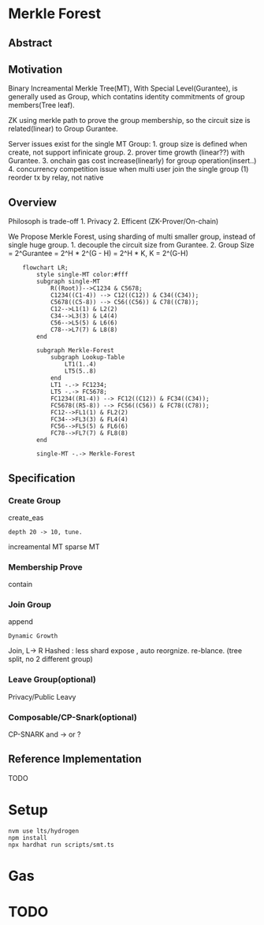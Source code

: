 # Merkle Forest

## Abstract



## Motivation

Binary Increamental Merkle Tree(MT), With Special Level(Gurantee), is generally used as Group, which contatins identity commitments of group members(Tree leaf).

ZK using merkle path to prove the group membership, so the circuit size is related(linear) to Group Gurantee. 

Server issues exist for the single MT Group:
    1. group size is defined when create,   not support infinicate group.
    2. prover time growth (linear??) with Gurantee.
    3. onchain gas cost increase(linearly) for group operation(insert..)
    4. concurrency competition issue when multi user join the single group
        (1) reorder tx by relay, not native

## Overview
Philosoph is trade-off
    1. Privacy
    2. Efficent (ZK-Prover/On-chain)

We Propose Merkle Forest, using sharding of multi smaller group, instead of single huge group.
    1. decouple the circuit size from Gurantee.
    2. Group Size = 2^Gurantee = 2^H * 2^(G - H) = 2^H * K, K = 2^(G-H)

```mermaid
    flowchart LR;
        style single-MT color:#fff
        subgraph single-MT
            R((Root))-->C1234 & C5678;
            C1234((C1-4)) --> C12((C12)) & C34((C34));
            C5678((C5-8)) --> C56((C56)) & C78((C78));
            C12-->L1(1) & L2(2)
            C34-->L3(3) & L4(4)
            C56-->L5(5) & L6(6)
            C78-->L7(7) & L8(8)
        end

        subgraph Merkle-Forest
            subgraph Lookup-Table
                LT1(1..4)
                LT5(5..8)
            end
            LT1 -.-> FC1234;
            LT5 -.-> FC5678;
            FC1234((R1-4)) --> FC12((C12)) & FC34((C34));
            FC5678((R5-8)) --> FC56((C56)) & FC78((C78));
            FC12-->FL1(1) & FL2(2)
            FC34-->FL3(3) & FL4(4)
            FC56-->FL5(5) & FL6(6)
            FC78-->FL7(7) & FL8(8)
        end

        single-MT -.-> Merkle-Forest

```





## Specification

### Create Group
create_eas

    depth 20 -> 10, tune.

increamental MT 
sparse MT

### Membership Prove
contain


### Join Group
append

    Dynamic Growth

Join, L-> R
    Hashed :  less shard expose , auto reorgnize.  re-blance. (tree split, no 2 different group)

### Leave Group(optional)

Privacy/Public Leavy

### Composable/CP-Snark(optional)
CP-SNARK and -> or ? 


 ## Reference Implementation
 TODO


# Setup
```shell
nvm use lts/hydrogen
npm install
npx hardhat run scripts/smt.ts
```

# Gas


# TODO
